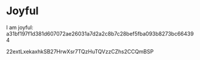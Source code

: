# Joyful

I am joyful: a31bf197f1d381d607072ae26031a7d2a2c8b7c28bef5fba093b8273bc664394


22extLxekaxhkSB27HrwXsr7TQzHuTQVzzCZhs2CCQmBSP